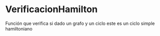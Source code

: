 # VerificacionHamilton
Función que verifica si dado un grafo y un ciclo este es un ciclo simple hamiltoniano
